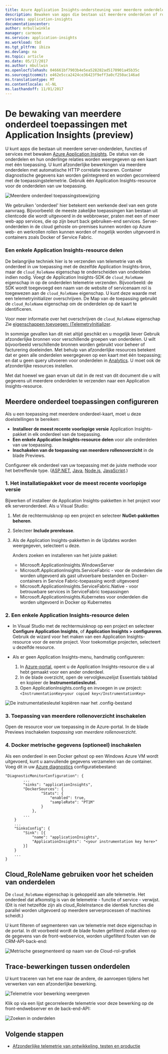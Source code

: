 ```yaml
---
title: Azure Application Insights-ondersteuning voor meerdere onderdelen, microservices en containers | Microsoft Docs
description: Bewaken van apps die bestaan uit meerdere onderdelen of rollen voor prestaties en het gebruik.
services: application-insights
documentationcenter: 
author: mrbullwinkle
manager: carmonm
ms.service: application-insights
ms.workload: tbd
ms.tgt_pltfrm: ibiza
ms.devlang: na
ms.topic: article
ms.date: 05/17/2017
ms.author: mbullwin
ms.openlocfilehash: 046661bf7903b4e5ea528282ad5170901a45b35c
ms.sourcegitcommit: e462e5cca2424ce36423f9eff3a0cf250ac146ad
ms.translationtype: MT
ms.contentlocale: nl-NL
ms.lasthandoff: 11/01/2017
---
```

# <a name="monitor-multi-component-applications-with-application-insights-preview"></a>De bewaking van meerdere onderdeel toepassingen met Application Insights (preview)

U kunt apps die bestaan uit meerdere server-onderdelen, functies of services met bewaken [Azure Application Insights](app-insights-overview.md). De status van de onderdelen en hun onderlinge relaties worden weergegeven op een kaart met één toepassing. U kunt afzonderlijke bewerkingen via meerdere onderdelen met automatische HTTP correlatie traceren. Container diagnostische gegevens kan worden geïntegreerd en worden gecorreleerd met de toepassingstelemetrie. Gebruik één Application Insights-resource voor de onderdelen van uw toepassing. 

![Meerdere onderdeel toepassingstoewijzing](./media/app-insights-monitor-multi-role-apps/app-map.png)

We gebruiken 'onderdeel' hier betekent een werkende deel van een grote aanvraag. Bijvoorbeeld: de meeste zakelijke toepassingen kan bestaan uit clientcode die wordt uitgevoerd in de webbrowser, praten met een of meer web-app services, die op zijn beurt back gebruiken-end services. Server-onderdelen in de cloud gehoste on-premises kunnen worden op Azure web- en werkrollen rollen kunnen worden of mogelijk worden uitgevoerd in containers zoals Docker of Service Fabric. 

### <a name="sharing-a-single-application-insights-resource"></a>Een enkele Application Insights-resource delen 

De belangrijke techniek hier is te verzenden van telemetrie van elk onderdeel in uw toepassing met de dezelfde Application Insights-bron, maar de `cloud_RoleName` eigenschap te onderscheiden van onderdelen indien nodig. Voegt de Application Insights-SDK de `cloud_RoleName` eigenschap in op de onderdelen telemetrie verzenden. Bijvoorbeeld: de SDK wordt toegevoegd een naam van de website of servicenaam rol is toegewezen aan de `cloud_RoleName` eigenschap. U kunt deze waarde met een telemetryinitializer overschrijven. De Map van de toepassing gebruikt de `cloud_RoleName` eigenschap om de onderdelen op de kaart te identificeren.

Voor meer informatie over het overschrijven de `cloud_RoleName` eigenschap Zie [eigenschappen toevoegen: ITelemetryInitializer](app-insights-api-filtering-sampling.md#add-properties-itelemetryinitializer).  

In sommige gevallen kan dit niet altijd geschikt en u mogelijk liever Gebruik afzonderlijke bronnen voor verschillende groepen van onderdelen. U wilt bijvoorbeeld verschillende bronnen worden gebruikt voor beheer of facturering doeleinden. Met behulp van afzonderlijke resources betekent dat er geen alle onderdelen weergegeven op een kaart met één toepassing; en dat u geen query uitvoeren voor onderdelen in [Analytics](app-insights-analytics.md). U moet ook de afzonderlijke resources instellen.

Met dat hoewel we gaan ervan uit dat in de rest van dit document die u wilt gegevens uit meerdere onderdelen te verzenden naar een Application Insights-resource.

## <a name="configure-multi-component-applications"></a>Meerdere onderdeel toepassingen configureren

Als u een toepassing met meerdere onderdeel-kaart, moet u deze doelstellingen te bereiken:

* **Installeer de meest recente voorlopige versie** Application Insights-pakket in elk onderdeel van de toepassing. 
* **Een enkele Application Insights-resource delen** voor alle onderdelen van uw toepassing.
* **Inschakelen van de toepassing van meerdere rollenoverzicht** in de blade Previews.

Configureer elk onderdeel van uw toepassing met de juiste methode voor het betreffende type. ([ASP.NET](app-insights-asp-net.md), [Java](app-insights-java-get-started.md), [Node.js](app-insights-nodejs.md), [JavaScript](app-insights-javascript.md).)

### <a name="1-install-the-latest-pre-release-package"></a>1. Het installatiepakket voor de meest recente voorlopige versie

Bijwerken of installeer de Application Insights-pakketten in het project voor elk serveronderdeel. Als u Visual Studio:

1. Met de rechtermuisknop op een project en selecteer **NuGet-pakketten beheren**. 
2. Selecteer **Include prerelease**.
3. Als de Application Insights-pakketten in de Updates worden weergegeven, selecteert u deze. 

    Anders zoeken en installeren van het juiste pakket:
    
    * Microsoft.ApplicationInsights.WindowsServer
    * Microsoft.ApplicationInsights.ServiceFabric - voor de onderdelen die worden uitgevoerd als gast uitvoerbare bestanden en Docker-containers in Service Fabric-toepassing wordt uitgevoerd
    * Microsoft.ApplicationInsights.ServiceFabric.Native - voor betrouwbare services in ServiceFabric toepassingen
    * Microsoft.ApplicationInsights.Kubernetes voor onderdelen die worden uitgevoerd in Docker op Kubernetes

### <a name="2-share-a-single-application-insights-resource"></a>2. Een enkele Application Insights-resource delen

* In Visual Studio met de rechtermuisknop op een project en selecteer **Configure Application Insights**, of **Application Insights > configureren**. Gebruik de wizard voor het maken van een Application Insights-resource voor de eerste project. Voor toekomstige projecten, selecteert u dezelfde resource.
* Als er geen Application Insights-menu, handmatig configureren:

   1. In [Azure-portal](https://portal,azure.com), opent u de Application Insights-resource die u al hebt gemaakt voor een ander onderdeel.
   2. In de blade overzicht, open de vervolgkeuzelijst Essentials tabblad en kopieer de **Instrumentatiesleutel.**
   3. Open ApplicationInsights.config en invoegen in uw project:`<InstrumentationKey>your copied key</InstrumentationKey>`

![De instrumentatiesleutel kopiëren naar het .config-bestand](./media/app-insights-monitor-multi-role-apps/copy-instrumentation-key.png)


### <a name="3-enable-multi-role-application-map"></a>3. Toepassing van meerdere rollenoverzicht inschakelen

Open de resource voor uw toepassing in de Azure-portal. In de blade Previews inschakelen *toepassing van meerdere rollenoverzicht*.

### <a name="4-enable-docker-metrics-optional"></a>4. Docker metrische gegevens (optioneel) inschakelen 

Als een onderdeel in een Docker gehost op een Windows Azure VM wordt uitgevoerd, kunt u aanvullende gegevens verzamelen van de container. Voeg dit in uw [Azure diagnostics](../monitoring-and-diagnostics/azure-diagnostics.md) configuratiebestand:

```
"DiagnosticMonitorConfiguration": {
        ...
        "sinks": "applicationInsights",
        "DockerSources": {
                "Stats": {
                    "enabled": true,
                    "sampleRate": "PT1M"
                }
            },
        ...
    }
    ...   
    "SinksConfig": {
        "Sink": [{
            "name": "applicationInsights",
            "ApplicationInsights": "<your instrumentation key here>"
        }]
    }
    ...
}

```

## <a name="use-cloudrolename-to-separate-components"></a>Cloud_RoleName gebruiken voor het scheiden van onderdelen

De `cloud_RoleName` eigenschap is gekoppeld aan alle telemetrie. Het onderdeel dat afkomstig is van de telemetrie - functie of service - verwijst. (Dit is niet hetzelfde zijn als cloud_RoleInstance die identiek functies die parallel worden uitgevoerd op meerdere serverprocessen of machines scheidt.)

U kunt filteren of segmenteren van uw telemetrie met deze eigenschap in de portal. In dit voorbeeld wordt de blade fouten gefilterd zodat alleen op de gegevens van de front-webservice, worden uitgefilterd fouten van de CRM-API-back-end:

![Metrische gesegmenteerd op naam van de Cloud-rol-grafiek](./media/app-insights-monitor-multi-role-apps/cloud-role-name.png)

## <a name="trace-operations-between-components"></a>Trace-bewerkingen tussen onderdelen

U kunt traceren van het ene naar de andere, de aanroepen tijdens het verwerken van een afzonderlijke bewerking.


![Telemetrie voor bewerking weergeven](./media/app-insights-monitor-multi-role-apps/show-telemetry-for-operation.png)

Klik op via een lijst gecorreleerde telemetrie voor deze bewerking op de front-endwebserver en de back-end-API:

![Zoeken in onderdelen](./media/app-insights-monitor-multi-role-apps/search-across-components.png)


## <a name="next-steps"></a>Volgende stappen

* [Afzonderlijke telemetrie van ontwikkeling, testen en productie](app-insights-separate-resources.md)
